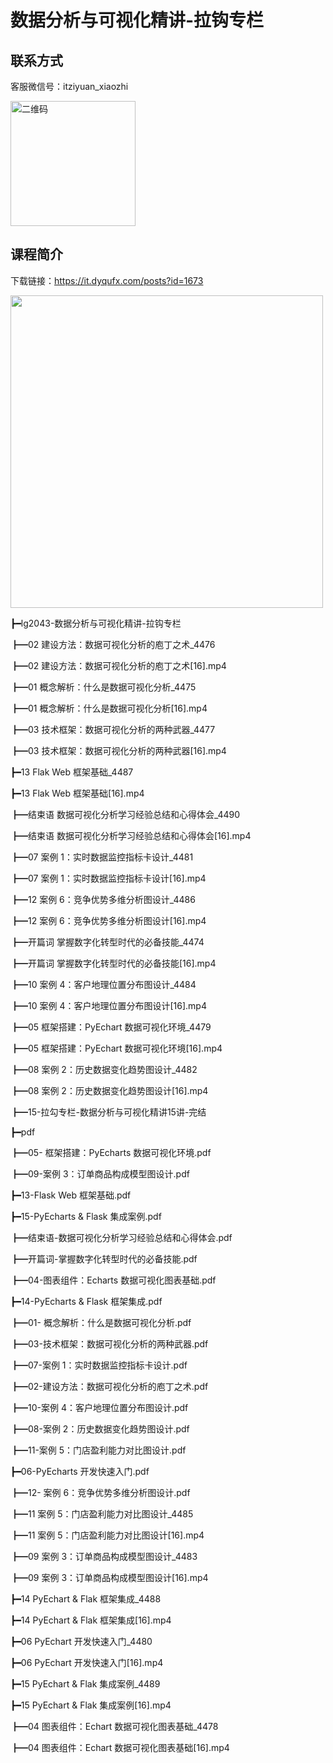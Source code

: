 # 数据分析与可视化精讲-拉钩专栏

## 联系方式

客服微信号：itziyuan_xiaozhi

<img src="https://ziyuanyun.oss-cn-guangzhou.aliyuncs.com/common/20240614073449/666b82192834a.jpg" width="200" height="200" alt="二维码">

## 课程简介

下载链接：https://it.dyqufx.com/posts?id=1673

<img src="https://ziyuanyun.oss-cn-guangzhou.aliyuncs.com/yun/20240515183504/66448fd8f32d2.jpg" width="500" alt="">

  ┣━lg2043-数据分析与可视化精讲-拉钩专栏

 ┣━02 建设方法：数据可视化分析的庖丁之术_4476

 ┣━02 建设方法：数据可视化分析的庖丁之术[16].mp4

 ┣━01 概念解析：什么是数据可视化分析_4475

 ┣━01 概念解析：什么是数据可视化分析[16].mp4

 ┣━03 技术框架：数据可视化分析的两种武器_4477

 ┣━03 技术框架：数据可视化分析的两种武器[16].mp4

 ┣━13 Flak Web 框架基础_4487

 ┣━13 Flak Web 框架基础[16].mp4

 ┣━结束语 数据可视化分析学习经验总结和心得体会_4490

 ┣━结束语 数据可视化分析学习经验总结和心得体会[16].mp4

 ┣━07 案例 1：实时数据监控指标卡设计_4481

 ┣━07 案例 1：实时数据监控指标卡设计[16].mp4

 ┣━12 案例 6：竞争优势多维分析图设计_4486

 ┣━12 案例 6：竞争优势多维分析图设计[16].mp4

 ┣━开篇词 掌握数字化转型时代的必备技能_4474

 ┣━开篇词 掌握数字化转型时代的必备技能[16].mp4

 ┣━10 案例 4：客户地理位置分布图设计_4484

 ┣━10 案例 4：客户地理位置分布图设计[16].mp4

 ┣━05 框架搭建：PyEchart 数据可视化环境_4479

 ┣━05 框架搭建：PyEchart 数据可视化环境[16].mp4

 ┣━08 案例 2：历史数据变化趋势图设计_4482

 ┣━08 案例 2：历史数据变化趋势图设计[16].mp4

 ┣━15-拉勾专栏-数据分析与可视化精讲15讲-完结

 ┣━pdf

 ┣━05- 框架搭建：PyEcharts 数据可视化环境.pdf

 ┣━09-案例 3：订单商品构成模型图设计.pdf

 ┣━13-Flask Web 框架基础.pdf

 ┣━15-PyEcharts &amp; Flask 集成案例.pdf

 ┣━结束语-数据可视化分析学习经验总结和心得体会.pdf

 ┣━开篇词-掌握数字化转型时代的必备技能.pdf

 ┣━04-图表组件：Echarts 数据可视化图表基础.pdf

 ┣━14-PyEcharts &amp; Flask 框架集成.pdf

 ┣━01- 概念解析：什么是数据可视化分析.pdf

 ┣━03-技术框架：数据可视化分析的两种武器.pdf

 ┣━07-案例 1：实时数据监控指标卡设计.pdf

 ┣━02-建设方法：数据可视化分析的庖丁之术.pdf

 ┣━10-案例 4：客户地理位置分布图设计.pdf

 ┣━08-案例 2：历史数据变化趋势图设计.pdf

 ┣━11-案例 5：门店盈利能力对比图设计.pdf

 ┣━06-PyEcharts 开发快速入门.pdf

 ┣━12- 案例 6：竞争优势多维分析图设计.pdf

 ┣━11 案例 5：门店盈利能力对比图设计_4485

 ┣━11 案例 5：门店盈利能力对比图设计[16].mp4

 ┣━09 案例 3：订单商品构成模型图设计_4483

 ┣━09 案例 3：订单商品构成模型图设计[16].mp4

 ┣━14 PyEchart &amp; Flak 框架集成_4488

 ┣━14 PyEchart &amp; Flak 框架集成[16].mp4

 ┣━06 PyEchart 开发快速入门_4480

 ┣━06 PyEchart 开发快速入门[16].mp4

 ┣━15 PyEchart &amp; Flak 集成案例_4489

 ┣━15 PyEchart &amp; Flak 集成案例[16].mp4

 ┣━04 图表组件：Echart 数据可视化图表基础_4478

 ┣━04 图表组件：Echart 数据可视化图表基础[16].mp4

  